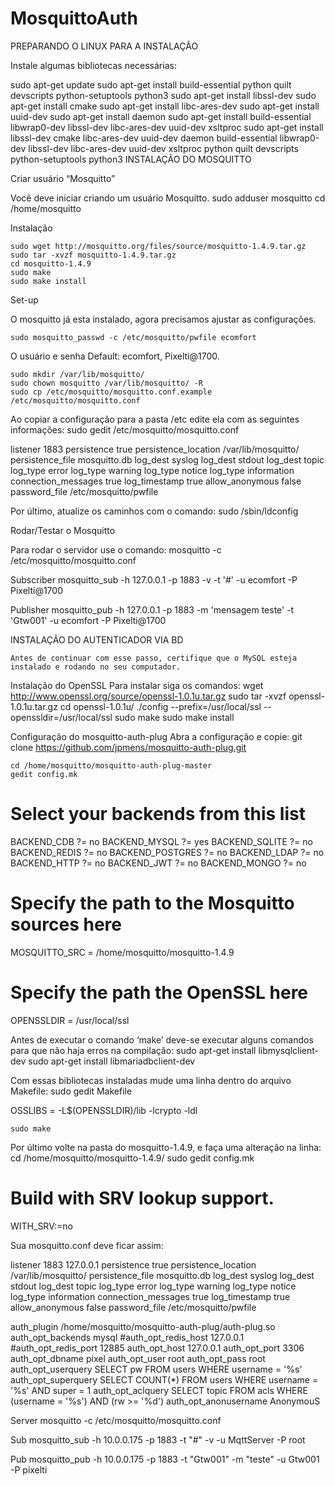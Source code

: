 # MosquittoAuth

PREPARANDO O LINUX PARA A INSTALAÇÃO

Instale algumas bibliotecas necessárias:

sudo apt-get update
sudo apt-get install build-essential python quilt devscripts python-setuptools python3
sudo apt-get install libssl-dev
sudo apt-get install cmake
sudo apt-get install libc-ares-dev
sudo apt-get install uuid-dev
sudo apt-get install daemon
   sudo apt-get install build-essential libwrap0-dev libssl-dev libc-ares-dev uuid-dev xsltproc
	sudo apt-get install libssl-dev cmake libc-ares-dev uuid-dev daemon build-essential libwrap0-dev libssl-dev libc-ares-dev uuid-dev xsltproc python quilt devscripts python-setuptools python3
INSTALAÇÃO DO MOSQUITTO

Criar usuário “Mosquitto”

Você deve iniciar criando um usuário Mosquitto.
	sudo adduser mosquitto 
	cd /home/mosquitto

Instalação

	sudo wget http://mosquitto.org/files/source/mosquitto-1.4.9.tar.gz
	sudo tar -xvzf mosquitto-1.4.9.tar.gz
	cd mosquitto-1.4.9
	sudo make
	sudo make install

Set-up

O mosquitto já esta instalado, agora precisamos ajustar as configurações.

	sudo mosquitto_passwd -c /etc/mosquitto/pwfile ecomfort

O usuário e senha Default: ecomfort, Pixelti@1700.

	sudo mkdir /var/lib/mosquitto/
	sudo chown mosquitto /var/lib/mosquitto/ -R
	sudo cp /etc/mosquitto/mosquitto.conf.example /etc/mosquitto/mosquitto.conf

Ao copiar a configuração para a pasta /etc edite ela com as seguintes informações:
	sudo gedit /etc/mosquitto/mosquitto.conf

listener 1883 <yourIP>
persistence true
persistence_location /var/lib/mosquitto/
persistence_file mosquitto.db
log_dest syslog
log_dest stdout
log_dest topic
log_type error
log_type warning
log_type notice
log_type information
connection_messages true
log_timestamp true
allow_anonymous false
password_file /etc/mosquitto/pwfile

Por último, atualize os caminhos com o comando:
	sudo /sbin/ldconfig

Rodar/Testar o Mosquitto

Para rodar o servidor use o comando:
	mosquitto -c /etc/mosquitto/mosquitto.conf

Subscriber
	mosquitto_sub -h 127.0.0.1 -p 1883 -v -t '#' -u ecomfort -P Pixelti@1700

Publisher
	mosquitto_pub -h 127.0.0.1 -p 1883 -m 'mensagem teste' -t 'Gtw001' -u ecomfort -P Pixelti@1700





INSTALAÇÃO DO AUTENTICADOR VIA BD

	Antes de continuar com esse passo, certifique que o MySQL esteja instalado e rodando no seu computador. 

Instalação do OpenSSL
Para instalar siga os comandos:
	wget http://www.openssl.org/source/openssl-1.0.1u.tar.gz
	sudo tar -xvzf openssl-1.0.1u.tar.gz
	cd openssl-1.0.1u/
	./config --prefix=/usr/local/ssl --openssldir=/usr/local/ssl
	sudo make
	sudo make install


Configuração do mosquitto-auth-plug
Abra a configuração e copie:
		git clone https://github.com/jpmens/mosquitto-auth-plug.git

	cd /home/mosquitto/mosquitto-auth-plug-master
	gedit config.mk
	
# Select your backends from this list
BACKEND_CDB ?= no
BACKEND_MYSQL ?= yes
BACKEND_SQLITE ?= no
BACKEND_REDIS ?= no
BACKEND_POSTGRES ?= no
BACKEND_LDAP ?= no
BACKEND_HTTP ?= no
BACKEND_JWT ?= no
BACKEND_MONGO ?= no

# Specify the path to the Mosquitto sources here
MOSQUITTO_SRC = /home/mosquitto/mosquitto-1.4.9

# Specify the path the OpenSSL here
OPENSSLDIR = /usr/local/ssl

Antes de executar o comando ‘make’ deve-se executar alguns comandos para que não haja erros na compilação:
	sudo apt-get install libmysqlclient-dev
	sudo apt-get install libmariadbclient-dev

Com essas bibliotecas instaladas mude uma linha dentro do arquivo Makefile:
	sudo gedit Makefile

OSSLIBS = -L$(OPENSSLDIR)/lib -lcrypto -ldl

	sudo make

Por último volte na pasta do mosquitto-1.4.9, e faça uma alteração na linha:
	cd /home/mosquitto/mosquitto-1.4.9/
	sudo gedit config.mk

# Build with SRV lookup support.
WITH_SRV:=no


Sua mosquitto.conf deve ficar assim:
	
listener 1883 127.0.0.1
persistence true
persistence_location /var/lib/mosquitto/
persistence_file mosquitto.db
log_dest syslog
log_dest stdout
log_dest topic
log_type error
log_type warning
log_type notice
log_type information
connection_messages true
log_timestamp true
allow_anonymous false
password_file /etc/mosquitto/pwfile

auth_plugin /home/mosquitto/mosquitto-auth-plug/auth-plug.so
auth_opt_backends mysql
#auth_opt_redis_host 127.0.0.1
#auth_opt_redis_port 12885
auth_opt_host 127.0.0.1
auth_opt_port 3306
auth_opt_dbname pixel
auth_opt_user root
auth_opt_pass root
auth_opt_userquery SELECT pw FROM users WHERE username = '%s'
auth_opt_superquery SELECT COUNT(*) FROM users WHERE username = '%s' AND super = 1
auth_opt_aclquery SELECT topic FROM acls WHERE (username = '%s') AND (rw >= '%d')
auth_opt_anonusername AnonymouS


Server
mosquitto -c /etc/mosquitto/mosquitto.conf

Sub
mosquitto_sub -h 10.0.0.175 -p 1883 -t "#" -v -u MqttServer -P root

Pub
mosquitto_pub -h 10.0.0.175 -p 1883 -t "Gtw001" -m "teste" -u Gtw001 -P pixelti
